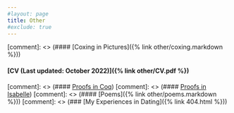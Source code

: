 ```yaml
---
#layout: page
title: Other
#exclude: true
---
```




[comment]: <> (#### [Coxing in Pictures]({% link  other/coxing.markdown %}))
#### [CV (Last updated: October 2022)]({% link  other/CV.pdf %})

[comment]: <> (#### [Proofs in Coq](https://github.com/hei411/software_foundations_coq))
[comment]: <> (#### [Proofs in Isabelle](https://github.com/hei411/Isabelle))
[comment]: <> (#### [Poems]({% link  other/poems.markdown %}))
[comment]: <> (### [My Experiences in Dating]({% link  404.html %}))
